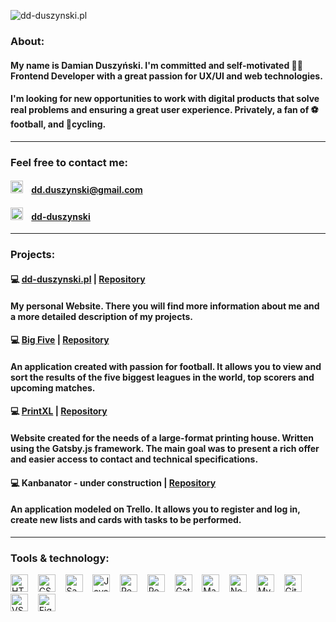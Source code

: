 ![dd-duszynski.pl](http://dd-duszynski.pl/static/media/HeroImg.jpg "dd-duszynski.pl")
### About:
#### My name is Damian Duszyński. I'm committed and self-motivated 👨‍💻 Frontend Developer with a great passion for UX/UI and web technologies. 
#### I'm looking for new opportunities to work with digital products that solve real problems and ensuring a great user experience. Privately, a fan of ⚽ football, and 🚴cycling. 
---
### Feel free to contact me: 
#### <img alt="linkedin" title="linkedin" src="https://seekicon.com/free-icon-download/mail_19.svg" height="20"> &nbsp;&nbsp; dd.duszynski@gmail.com
#### <img alt="linkedin" title="linkedin" src="https://seekicon.com/free-icon-download/linkedin_13.svg" height="20"> &nbsp;&nbsp; [dd-duszynski](https://www.linkedin.com/in/dd-duszynski)
---
### Projects:
#### 💻 [dd-duszynski.pl](https://dd-duszynski.pl) | [Repository](https://github.com/dd-duszynski/dd-duszynski.github.io) 
#### My personal Website. There you will find more information about me and a more detailed description of my projects.
#### 💻 [Big Five](https://dd-duszynski.github.io/big-five/) | [Repository](https://github.com/dd-duszynski/big-five) 
#### An application created with passion for football. It allows you to view and sort the results of the five biggest leagues in the world, top scorers and upcoming matches.
#### 💻 [PrintXL](https://printxl.pl/) | [Repository](https://github.com/dd-duszynski/pxlGatsby) 
#### Website created for the needs of a large-format printing house. Written using the Gatsby.js framework. The main goal was to present a rich offer and easier access to contact and technical specifications.
#### 💻 Kanbanator - under construction | [Repository](https://github.com/dd-duszynski/kanbanator)
#### An application modeled on Trello. It allows you to register and log in, create new lists and cards with tasks to be performed.
---
### Tools & technology:
<img alt="HTML" title="HTML" src="https://seekicon.com/free-icon-download/html-5_1.svg" height="28"> &nbsp;&nbsp;
<img alt="CSS" title="CSS" src="https://seekicon.com/free-icon-download/css-3_2.svg" height="28"> &nbsp;&nbsp;
<img alt="Sass" title="Sass" src="https://seekicon.com/free-icon-download/sass_4.svg" height="28"> &nbsp;&nbsp;
<img alt="JavaScript" title="JavaScript" src="https://seekicon.com/free-icon-download/javascript_3.svg" height="28"> &nbsp;&nbsp;
<img alt="React" title="React" src="https://seekicon.com/free-icon-download/reactjs_1.svg" height="28"> &nbsp;&nbsp;
<img alt="Redux" title="Redux" src="https://seekicon.com/free-icon-download/redux_2.svg" height="28"> &nbsp;&nbsp;
<img alt="Gatsby" title="Gatsby" src="https://www.seekicon.com/free-icon-download/gatsbyjs-icon_1.svg" height="28"> &nbsp;&nbsp;
<img alt="Material UI" title="Material UI" src="https://seekicon.com/free-icon-download/material-ui_1.svg" height="28"> &nbsp;&nbsp;
<img alt="Node.js / Express.js" title="Node.js / Express.js" src="https://seekicon.com/free-icon-download/nodejs_2.svg" height="28"> &nbsp;&nbsp;
<img alt="MySQL" title="MySQL" src="https://seekicon.com/free-icon-download/mysql_4.svg" height="28"> &nbsp;&nbsp;
<img alt="Git" title="Git" src="https://seekicon.com/free-icon-download/git_6.svg" height="28"> &nbsp;&nbsp;
<img alt="VSC" title="VSC" src="https://seekicon.com/free-icon-download/visual-studio-code_2.svg" height="28"> &nbsp;&nbsp;
<img alt="Figma" title="Figma" src="https://seekicon.com/free-icon-download/figma_5.svg" height="28"> &nbsp;&nbsp;

